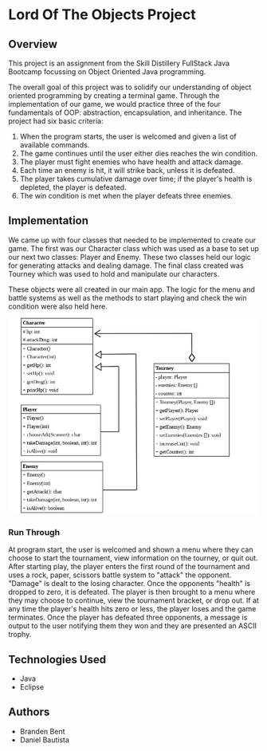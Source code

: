 # Lord Of The Objects Project

## Overview
This project is an assignment from the Skill Distillery FullStack Java Bootcamp focussing on Object Oriented Java programming.

The overall goal of this project was to solidify our understanding of object oriented programming by creating a terminal game. Through the implementation of our game, we would practice three of the four fundamentals of OOP: abstraction, encapsulation, and inheritance. The project had six basic criteria:
1. When the program starts, the user is welcomed and given a list of available commands.
2. The game continues until the user either dies reaches the win condition.
3. The player must fight enemies who have health and attack damage.
4. Each time an enemy is hit, it will strike back, unless it is defeated.
5. The player takes cumulative damage over time; if the player's health is depleted, the player is defeated.
6. The win condition is met when the player defeats three enemies.

## Implementation

We came up with four classes that needed to be implemented to create our game. The first was our Character class which was used as a base to set up our next two classes: Player and Enemy. These two classes held our logic for generating attacks and dealing damage. The final class created was Tourney which was used to hold and manipulate our characters.

These objects were all created in our main app. The logic for the menu and battle systems as well as the methods to start playing and check the win condition were also held here.

<img src="https://github.com/guam68/LordOfTheObjectsProject/blob/master/static/ULM.png" alt="ULM" width="500"/>


### Run Through

At program start, the user is welcomed and shown a menu where they can choose to start the tournament, view information on the tourney, or quit out. After starting play, the player enters the first round of the tournament and uses a rock, paper, scissors battle system to "attack" the opponent. "Damage" is dealt to the losing character. Once the opponents "health" is dropped to zero, it is defeated. The player is then brought to a menu where they may choose to continue, view the tournament bracket, or drop out. If at any time the player's health hits zero or less, the player loses and the game terminates. Once the player has defeated three opponents, a message is output to the user notifying them they won and they are presented an ASCII trophy. 

## Technologies Used
- Java
- Eclipse

## Authors
- Branden Bent
- Daniel Bautista
